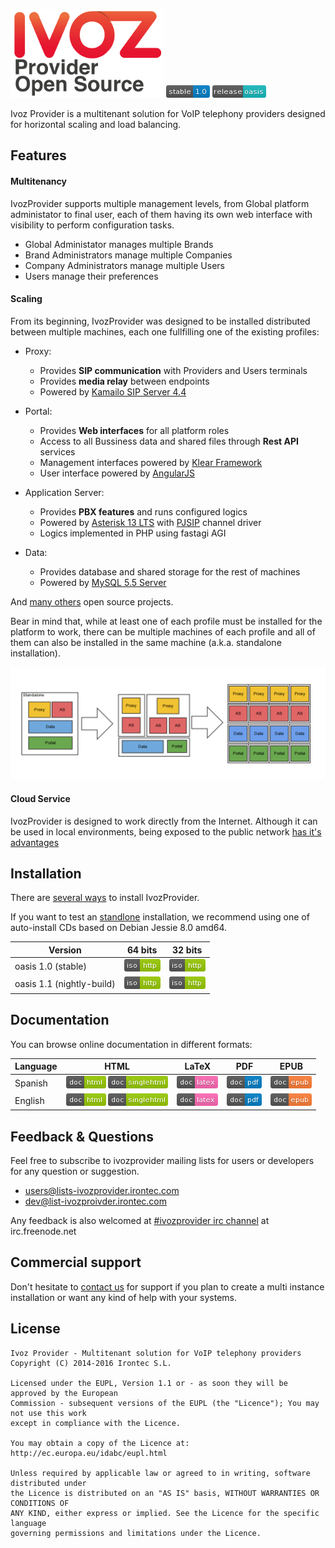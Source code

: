 ![IvozProvider Logo](portals/public/images/logoprovider.png) ![stable](portals/public/images/stable-1.0-blue.png) ![release](portals/public/images/release-oasis-14b9bc.png)

Ivoz Provider is a multitenant solution for VoIP telephony providers designed for horizontal scaling and load balancing.

## Features
#### Multitenancy
IvozProvider supports multiple management levels, from Global platform administator to final user, each of them having its own web interface with visibility to perform configuration tasks.

 * Global Administator manages multiple Brands
 * Brand Administrators manage multiple Companies
 * Company Administrators manage multiple Users
 * Users manage their preferences

#### Scaling
From its beginning, IvozProvider was designed to be installed distributed between multiple machines, each one fullfilling one of the existing profiles:

 * Proxy:
   - Provides **SIP communication** with Providers and Users terminals
   - Provides **media relay** between endpoints
   - Powered by [Kamailo SIP Server 4.4](https://www.kamailio.org/w/)

 * Portal:
   - Provides **Web interfaces** for all platform roles
   - Access to all Bussiness data and shared files through **Rest API** services
   - Management interfaces powered by [Klear Framework](https://www.irontec.com/internet/klear)
   - User interface powered by [AngularJS](https://angularjs.org/)

 * Application Server:
   - Provides **PBX features** and runs configured logics
   - Powered by [Asterisk 13 LTS](http://www.asterisk.org/) with [PJSIP](http://www.pjsip.org/) channel driver
   - Logics implemented in PHP using fastagi AGI

 * Data:
   - Provides database and shared storage for the rest of machines
   - Powered by [MySQL 5.5 Server](http://www.mysql.com/)

And [many others](https://irontec.github.io/ivozprovider/en/intro/what_is_inside.html) open source projects.

Bear in mind that, while at least one of each profile must be installed for the platform to work, there can be multiple machines of each profile and all of them can also be installed in the same machine (a.k.a. standalone installation).

![scaling](portals/public/images/horizontalscaling.png)

#### Cloud Service
IvozProvider is designed to work directly from the Internet. Although it can be used in local environments, being exposed to the public network [has it's advantages](https://irontec.github.io/ivozprovider/es/intro/what_is_ivozprovider.html#expuesta-a-la-red-publica)

## Installation

There are [several ways](https://irontec.github.io/ivozprovider/en/installation) to install IvozProvider.

If you want to test an [standlone](https://irontec.github.io/ivozprovider/en/installation/install_types.html#instalacion-standalone) installation, we recommend using one of auto-install CDs based on Debian Jessie 8.0 amd64.


| Version  | 64 bits  | 32 bits |
|----------|:--------:|:-------:|
|oasis 1.0 (stable) | [![iso http](portals/public/images/iso-http-green.png)](http://daily.ivozprovider.irontec.com/files/ivozprovider-1.0-oasis-amd64.iso)| [![iso http](portals/public/images/iso-http-green.png)](http://daily.ivozprovider.irontec.com/files/ivozprovider-1.0-oasis-i386.iso)|
|oasis 1.1 (nightly-build) | [![iso http](portals/public/images/iso-http-green.png)](http://daily.ivozprovider.irontec.com/files/ivozprovider-1.1-oasis-nightly-amd64.iso)| [![iso http](portals/public/images/iso-http-green.png)](http://daily.ivozprovider.irontec.com/files/ivozprovider-1.1-oasis-nightly-i386.iso)|


## Documentation

You can browse online documentation in different formats:

| Language | HTML | LaTeX | PDF | EPUB |
|----------|:----:|:-----:|:---:|:----:|
| Spanish  | [![badge html](portals/public/images/doc-html-green.png)](https://irontec.github.io/ivozprovider/es) [![badge singlehtml](portals/public/images/doc-singlehtml-green.png)](https://irontec.github.io/ivozprovider/essingle) | [![badge latex](portals/public/images/doc-latex-ff69b4.png)](https://irontec.github.io/ivozprovider/eslatex/IvozProvider-1.0-oasis-es.tex) | [![badge pdf](portals/public/images/doc-pdf-blue.png)](https://irontec.github.io/ivozprovider/eslatex/IvozProvider-1.0-oasis-es.pdf) | [![badge epub](portals/public/images/doc-epub-orange.png)](https://irontec.github.io/ivozprovider/esepub/IvozProvider-1.0-oasis-es.epub) |
| English  | [![badge html](portals/public/images/doc-html-green.png)](https://irontec.github.io/ivozprovider/en) [![badge singlehtml](portals/public/images/doc-singlehtml-green.png)](https://irontec.github.io/ivozprovider/ensingle) | [![badge latex](portals/public/images/doc-latex-ff69b4.png)](https://irontec.github.io/ivozprovider/enlatex/IvozProvider-1.0-oasis-en.tex) | [![badge pdf](portals/public/images/doc-pdf-blue.png)](https://irontec.github.io/ivozprovider/enlatex/IvozProvider-1.0-oasis-en.pdf) | [![badge epub](portals/public/images/doc-epub-orange.png)](https://irontec.github.io/ivozprovider/esepub/IvozProvider-1.0-oasis-en.epub) |


## Feedback & Questions

Feel free to subscribe to ivozprovider mailing lists for users or developers for any question
or suggestion.

 - [users@lists-ivozprovider.irontec.com](http://lists-ivozprovider.irontec.com/cgi-bin/mailman/listinfo/users)
 - [dev@list-ivozproivder.irontec.com](http://lists-ivozprovider.irontec.com/cgi-bin/mailman/listinfo/dev)

Any feedback is also welcomed at [#ivozprovider irc channel](https://webchat.freenode.net/?channels=ivozprovider) at irc.freenode.net

## Commercial support

Don't hesitate to [contact us](https://www.irontec.com/contacto) for support if you plan to create a multi instance installation or want any kind of help with your systems.

## License
    Ivoz Provider - Multitenant solution for VoIP telephony providers
    Copyright (C) 2014-2016 Irontec S.L.

    Licensed under the EUPL, Version 1.1 or - as soon they will be approved by the European
    Commission - subsequent versions of the EUPL (the "Licence"); You may not use this work
    except in compliance with the Licence.

    You may obtain a copy of the Licence at:
    http://ec.europa.eu/idabc/eupl.html

    Unless required by applicable law or agreed to in writing, software distributed under
    the Licence is distributed on an "AS IS" basis, WITHOUT WARRANTIES OR CONDITIONS OF
    ANY KIND, either express or implied. See the Licence for the specific language
    governing permissions and limitations under the Licence.



